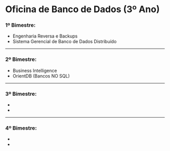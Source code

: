 # Oficina de Banco de Dados (3º Ano)

### 1º Bimestre:
* Engenharia Reversa e Backups
* Sistema Gerencial de Banco de Dados Distribuído

-----

### 2º Bimestre:
* Business Intelligence
* OrientDB (Bancos NO SQL)

-----

### 3º Bimestre:
*
*

-----

### 4º Bimestre:
*
*

